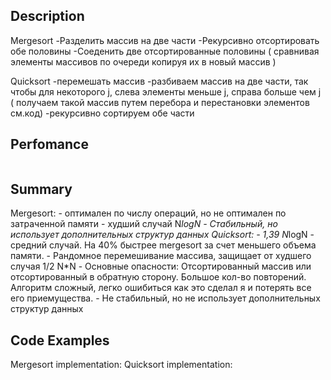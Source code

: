 
## Description 
Mergesort
    -Разделить массив на две части
    -Рекурсивно отсортировать обе половины
    -Соеденить две отсортированные половины ( сравнивая элементы массивов по очереди копируя их в новый массив )

Quicksort
    -перемешать массив
    -разбиваем массив на две части, так чтобы для некоторого j, слева элементы меньше j, справа больше чем j ( получаем такой массив путем перебора и перестановки элементов см.код)
    -рекурсивно сортируем обе части

## Perfomance
<img href="/images/PerformanceMergeQuickSort.png" />

## Summary
 Mergesort:
    - оптимален по числу операций, но не оптимален по затраченной памяти
    - худший случай N*logN
    - Стабильный, но использует дополнительных структур данных
 Quicksort:
    - 1,39 N*logN - средний случай. На 40% быстрее mergesort за счет меньшего объема памяти.
    - Рандомное перемешивание массива, защищает от худшего случая 1/2 N*N
    - Основные опасности: Отсортированный массив или отсортированный в обратную сторону. Большое кол-во повторений. Алгоритм сложный, легко ошибиться как это сделал я и потерять все его приемущества.
    - Не стабильный, но не использует дополнительных структур данных

## Code Examples

Mergesort implementation: 
Quicksort implementation: 

<img href="/images/PerformanceSorting.png" />


